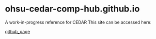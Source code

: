 # ohsu-cedar-comp-hub.github.io
A work-in-progress reference for CEDAR
This site can be accessed here: 

[github_page](https://ohsu-cedar-comp-hub.github.io)
